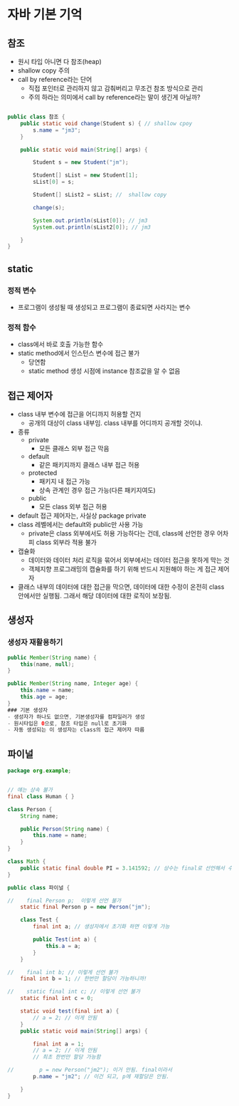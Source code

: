 # 자바 기본 기억

## 참조
- 원시 타입 아니면 다 참조(heap)
- shallow copy 주의
- call by reference라는 단어
    - 직접 포인터로 관리하지 않고 감춰버리고 무조건 참조 방식으로 관리
    - 주의 하라는 의미에서 call by reference라는 말이 생긴게 아닐까?

```java

public class 참조 {
    public static void change(Student s) { // shallow cpoy
        s.name = "jm3";
    }

    public static void main(String[] args) {

        Student s = new Student("jm");

        Student[] sList = new Student[1];
        sList[0] = s;

        Student[] sList2 = sList; //  shallow copy

        change(s);

        System.out.println(sList[0]); // jm3
        System.out.println(sList2[0]); // jm3

    }
}

```

## static
### 정적 변수
- 프로그램이 생성될 때 생성되고 프로그램이 종료되면 사라지는 변수
### 정적 함수
- class에서 바로 호출 가능한 함수
- static method에서 인스턴스 변수에 접근 불가
    - 당연함
    - static method 생성 시점에 instance 참조값을 알 수 없음

## 접근 제어자
- class 내부 변수에 접근을 어디까지 허용할 건지
    - 공개의 대상이 class 내부임. class 내부를 어디까지 공개할 것이냐.
- 종류
    - private
        - 모든 클래스 외부 접근 막음
    - default
        - 같은 패키지까지 클래스 내부 접근 허용
    - protected
        - 패키지 내 접근 가능
        - 상속 관계인 경우 접근 가능(다른 패키지여도)
    - public
        - 모든 class 외부 접근 허용 
- default 접근 제어자는, 사실상 package private
- class 레벨에서는 default와 public만 사용 가능
    - private은 class 외부에서도 허용 가능하다는 건데, class에 선언한 경우 어차피 class 외부라 적용 불가 
- 캡슐화 
    - 데이터와 데이터 처리 로직을 묶어서 외부에서는 데이터 접근을 못하게 막는 것
    - 객체지향 프로그래밍의 캡슐화를 하기 위해 반드시 지원해야 하는 게 접근 제어자
- 클래스 내부의 데이터에 대한 접근을 막으면, 데이터에 대한 수정이 온전히 class 안에서만 실행됨. 그래서 해당 데이터에 대한 로직이 보장됨.

## 생성자 
### 생성자 재활용하기
```java
public Member(String name) {
    this(name, null);
}

public Member(String name, Integer age) {
    this.name = name;
    this.age = age;
}
### 기본 생성자
- 생성자가 하나도 없으면, 기본생성자를 컴파일러가 생성
- 원시타입은 0으로, 참조 타입은 null로 초기화
- 자동 생성되는 이 생성자는 class의 접근 제어자 따름
```

## 파이널
```java
package org.example;


// 얘는 상속 불가
final class Human { }

class Person {
    String name;

    public Person(String name) {
        this.name = name;
    }
}

class Math {
    public static final double PI = 3.141592; // 상수는 final로 선언해서 수정 못하게 함
}

public class 파이널 {

//    final Person p;  이렇게 선언 불가
    static final Person p = new Person("jm");

    class Test {
        final int a; // 생성자에서 초기화 하면 이렇게 가능

        public Test(int a) {
            this.a = a;
        }
    }

//    final int b; // 이렇게 선언 불가
    final int b = 1; // 한번만 할당이 가능하니까!

//    static final int c; // 이렇게 선언 불가
    static final int c = 0;

    static void test(final int a) {
        // a = 2; // 이게 안됨
    }
    public static void main(String[] args) {

        final int a = 1;
        // a = 2; // 이게 안됨
        // 최초 한번만 할당 가능함

//        p = new Person("jm2"); 이거 안됨. final이라서
        p.name = "jm2"; // 이건 되고, p에 재할당은 안됨.

    }
}

```
